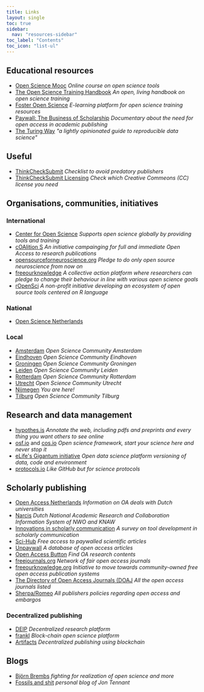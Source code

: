 ```yaml
---
title: Links
layout: single
toc: true
sidebar:
  nav: "resources-sidebar"
toc_label: "Contents"
toc_icon: "list-ul"
---
```


## Educational resources
* [Open Science Mooc](https://opensciencemooc.eu/) _Online course on open science tools_  
* [The Open Science Training Handbook](https://open-science-training-handbook.gitbook.io/book/) _An open, living handbook on open science training_  
* [Foster Open Science](https://www.fosteropenscience.eu/) _E-learning platform for open science training resources_  
* [Paywall: The Business of Scholarship](https://paywallthemovie.com/screenings) _Documentary about the need for open access in academic publishing_   
* [The Turing Way](https://the-turing-way.netlify.com/introduction/introduction) _"a lightly opinionated guide to reproducible data science"_

## Useful
* [ThinkCheckSubmit](http://thinkchecksubmit.org/) _Checklist to avoid predatory publishers_
* [ThinkCheckSubmit Licensing](http://tinyurl.com/licensingcc) _Check which Creative Commeons (CC) license you need_

## Organisations, communities, initiatives

### International
* [Center for Open Science](https://cos.io/) _Supports open science globally by providing tools and training_
* [cOAlition S](https://www.scienceeurope.org/coalition-s/) _An initiative campainging for full and immediate Open Access to research publications_  
* [opensourceforneuroscience.org](https://opensourceforneuroscience.org) _Pledge to do only open source neuroscience from now on_  
* [freeourknowledge](https://freeourknowledge.org) _A collective action platform where researchers can pledge to change their behaviour in line with various open science goals_  
* [rOpenSci](https://ropensci.org/) _A non-profit initiative developing an ecosystem of open source tools centered on R language_  

### National
* [Open Science Netherlands](https://www.openscience.nl/)

### Local
* [Amsterdam](https://openscience-amsterdam.com/) _Open Science Community Amsterdam_  
* [Eindhoven](https://osceindhoven.github.io/) _Open Science Community Eindhoven_  
* [Groningen](https://openscience-groningen.nl/oscg/) _Open Science Community Groningen_  
* [Leiden](https://www.universiteitleiden.nl/open-science-community-leiden) _Open Science Community Leiden_  
* [Rotterdam](https://www.openscience-rotterdam.com/home/) _Open Science Community Rotterdam_  
* [Utrecht](https://openscience-utrecht.com/) _Open Science Community Utrecht_  
* [Nijmegen](https://openscience-nijmegen.nl) _You are here!_  
* [Tilburg](https://www.tilburguniversity.edu/research/open-science-community) _Open Science Community Tilburg_   


## Research and data management
* [hypothes.is](https://hypothes.is) _Annotate the web, including pdfs and preprints and every thing you
 want others to see online_  
* [osf.io](https://osf.io) and [cos.io](https://cos.io) _Open science framework, start your science here
and never stop it_  
* [eLife's Gigantum initiative](https://elifesciences.org/labs/bdbeac92/gigantum-a-simple-way-to-create-and-share-reproducible-data-science-and-research) _Open data science platform versioning of data, code and environment_  
* [protocols.io](https://www.protocols.io/) _Like GitHub but for science protocols_

## Scholarly publishing
* [Open Access Netherlands](http://openaccess.nl/en) _Information on OA deals with Dutch universities_  
* [Narcis](https://www.narcis.org/) _Dutch National Academic Research and Collaboration Information System of NWO and KNAW_  
* [Innovations in scholarly communication](https://101innovations.wordpress.com/) _A survey on tool development in scholarly communication_  
* [Sci-Hub](http://sci-hub.tw) _Free access to paywalled scientific articles_  
* [Unpaywall](http://unpaywall.org/) _A database of open access articles_  
* [Open Access Button](https://openaccessbutton.org/) _Find OA research contents_  
* [freejournals.org](https://freejournals.org/) _Network of fair open access journals_  
* [freeourknowledge.org](https://freeourknowledge.org/) _Initiative to move towards community-owned free open access publication systems_
* [The Directory of Open Access Journals (DOAJ](https://doaj.org/) _All the open access journals listed_
* [Sherpa/Romeo](https://www.sherpa.ac.uk/romeo) _All publishers policies regarding open access and embargos_  

### Decentralized publishing
* [DEIP](https://deip.world) _Decentralized research platform_  
* [frankl](https://frankl.io) _Block-chain open science platform_  
* [Artifacts](https://artifacts.ai) _Decentralized publishing using blockchain_  

## Blogs
* [Björn Brembs](http://bjoern.brembs.net/)
_fighting for realization of open science and more_  
* [Fossils and shit](http://fossilsandshit.com/) _personal blog of Jon Tennant_


